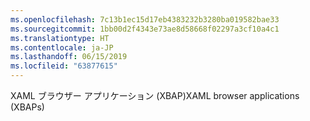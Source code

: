 ```yaml
---
ms.openlocfilehash: 7c13b1ec15d17eb4383232b3280ba019582bae33
ms.sourcegitcommit: 1bb00d2f4343e73ae8d58668f02297a3cf10a4c1
ms.translationtype: HT
ms.contentlocale: ja-JP
ms.lasthandoff: 06/15/2019
ms.locfileid: "63877615"
---
```

<span data-ttu-id="738d9-101">XAML ブラウザー アプリケーション (XBAP)</span><span class="sxs-lookup"><span data-stu-id="738d9-101">XAML browser applications (XBAPs)</span></span>